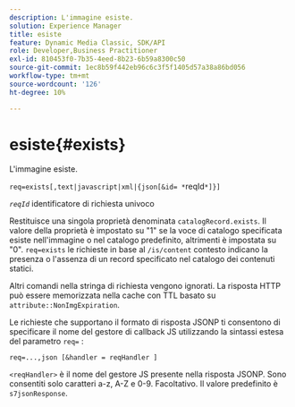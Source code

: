 ```yaml
---
description: L'immagine esiste.
solution: Experience Manager
title: esiste
feature: Dynamic Media Classic, SDK/API
role: Developer,Business Practitioner
exl-id: 810453f0-7b35-4eed-8b23-6b59a8300c50
source-git-commit: 1ec8b59f442eb96c6c3f5f1405d57a38a86bd056
workflow-type: tm+mt
source-wordcount: '126'
ht-degree: 10%

---
```


# esiste{#exists}

L&#39;immagine esiste.

`req=exists[,text|javascript|xml|{json[&id= *`reqId`*]}]`

*`reqId`* identificatore di richiesta univoco

Restituisce una singola proprietà denominata `catalogRecord.exists`. Il valore della proprietà è impostato su &quot;1&quot; se la voce di catalogo specificata esiste nell&#39;immagine o nel catalogo predefinito, altrimenti è impostata su &quot;0&quot;. `req=exists` le richieste in base al  `/is/content` contesto indicano la presenza o l&#39;assenza di un record specificato nel catalogo dei contenuti statici.

Altri comandi nella stringa di richiesta vengono ignorati. La risposta HTTP può essere memorizzata nella cache con TTL basato su `attribute::NonImgExpiration`.

Le richieste che supportano il formato di risposta JSONP ti consentono di specificare il nome del gestore di callback JS utilizzando la sintassi estesa del parametro `req=` :

`req=...,json [&handler = reqHandler ]`

`<reqHandler>` è il nome del gestore JS presente nella risposta JSONP. Sono consentiti solo caratteri a-z, A-Z e 0-9. Facoltativo. Il valore predefinito è `s7jsonResponse`.
